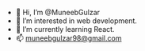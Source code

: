 - 👋 Hi, I’m @MuneebGulzar
- 👀 I’m interested in web development.
- 🌱 I’m currently learning React.
- 📫 muneebgulzar98@gmail.com

<!---
MuneebGulzar/MuneebGulzar is a ✨ special ✨ repository because its `README.md` (this file) appears on your GitHub profile.
You can click the Preview link to take a look at your changes.
--->
